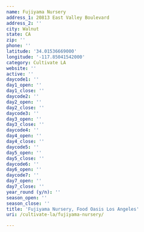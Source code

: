 ```yaml
---
name: Fujiyama Nursery
address_1: 20813 East Valley Boulevard
address_2: ''
city: Walnut
state: CA
zip: ''
phone: ''
latitude: '34.01536669000'
longitude: '-117.85041542000'
category: Cultivate LA
website: ''
active: ''
daycode1: ''
day1_open: ''
day1_close: ''
daycode2: ''
day2_open: ''
day2_close: ''
daycode3: ''
day3_open: ''
day3_close: ''
daycode4: ''
day4_open: ''
day4_close: ''
daycode5: ''
day5_open: ''
day5_close: ''
daycode6: ''
day6_open: ''
daycode7: ''
day7_open: ''
day7_close: ''
year_round (y/n): ''
season_open: ''
season_close: ''
title: 'Fujiyama Nursery, Food Oasis Los Angeles'
uri: /cultivate-la/fujiyama-nursery/

---
```

